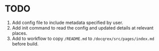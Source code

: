 # TODO

1. Add config file to include metadata specified by user.
2. Add init command to read the config and updated details at relevant places.
3. Add to workflow to copy `/README.md` to `/docqrex/src/pages/index.md` before build.